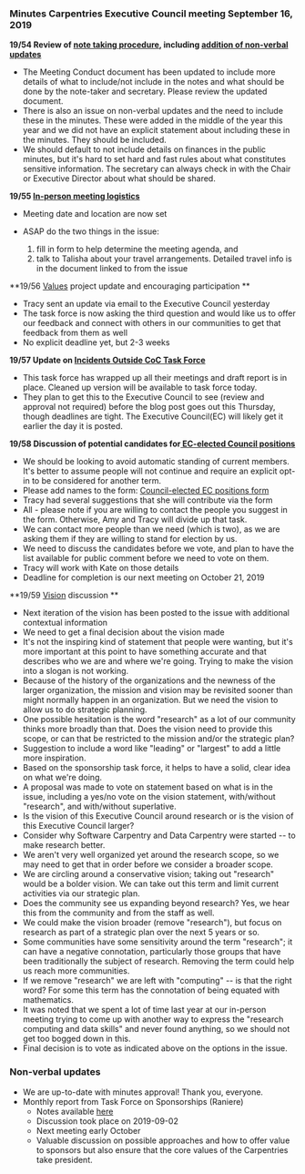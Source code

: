 ### Minutes Carpentries Executive Council meeting September 16, 2019

**19/54 Review of [note taking procedure](https://docs.google.com/document/d/195omPpTOAnwNsUCqbH6S7Wpt9WDqU5joQKGMofTYDmg/edit#), including [addition of non-verbal updates](https://github.com/carpentries-ec/conversations_ec_ed/issues/72)**



- The Meeting Conduct document has been updated to include more details of what to include/not include in the notes and what should be done by the note-taker and secretary. Please review the updated document.
- There is also an issue on non-verbal updates and the need to include these in the minutes. These were added in the middle of the year this year and we did not have an explicit statement about including these in the minutes. They should be included.
- We should default to not include details on finances in the public minutes, but it's hard to set hard and fast rules about what constitutes sensitive information. The secretary can always check in with the Chair or Executive Director about what should be shared.

**19/55 [In-person meeting logistics](https://github.com/carpentries-ec/conversations_ec_ed/issues/74)**

- Meeting date and location are now set

- ASAP do the two things in the issue: 

    1)  fill in form to help determine the meeting agenda, and 
    2) talk to Talisha about your travel arrangements. Detailed travel info is in the document linked to from the issue

  

**19/56 [Values](https://github.com/carpentries-ec/conversations_ec_ed/issues/20) project update and encouraging participation **



- Tracy sent an update via email to the Executive Council yesterday
- The task force is now asking the third question and would like us to offer our feedback and connect with others in our communities to get that feedback from them as well
- No explicit deadline yet, but 2-3 weeks

**19/57 Update on [Incidents Outside CoC Task Force](https://github.com/carpentries/task-forces/blob/master/2019/2019-07-incidents-outside-cocc.md)**



- This task force has wrapped up all their meetings and draft report is in place. Cleaned up version will be available to task force today.
- They plan to get this to the Executive Council to see (review and approval not required) before the blog post goes out this Thursday, though deadlines are tight. The Executive Council(EC) will likely get it earlier the day it is posted.

**19/58 Discussion of potential candidates for[ EC-elected Council positions](https://github.com/carpentries-ec/conversations_ec_ed/issues/73)**



- We should be looking to avoid automatic standing of current members. It's better to assume people will not continue and require an explicit opt-in to be considered for another term.
- Please add names to the form: [Council-elected EC positions form](https://docs.google.com/a/stanford.edu/forms/d/1-BNo8NMS-EVqGiD5oI6J5sUedkJNKAPwhtLv329srHk/edit?usp=drive_web)
- Tracy had several suggestions that she will contribute via the form
- All - please note if you are willing to contact the people you suggest in the form. Otherwise, Amy and Tracy will divide up that task.
- We can contact more people than we need (which is two), as we are asking them if they are willing to stand for election by us.
- We need to discuss the candidates before we vote, and plan to have the list available for public comment before we need to vote on them.
- Tracy will work with Kate on those details
- Deadline for completion is our next meeting on October 21, 2019

**19/59 [Vision](https://github.com/carpentries-ec/conversations_ec_ed/issues/70) discussion **



- Next iteration of the vision has been posted to the issue with additional contextual information
- We need to get a final decision about the vision made
- It's not the inspiring kind of statement that people were wanting, but it's more important at this point to have something accurate and that describes who we are and where we're going. Trying to make the vision into a slogan is not working.
- Because of the history of the organizations and the newness of the larger organization, the mission and vision may be revisited sooner than might normally happen in an organization. But we need the vision to allow us to do strategic planning.
- One possible hesitation is the word "research" as a lot of our community thinks more broadly than that. Does the vision need to provide this scope, or can that be restricted to the mission and/or the strategic plan?
- Suggestion to include a word like "leading" or "largest" to add a little more inspiration.
- Based on the sponsorship task force, it helps to have a solid, clear idea on what we're doing.
- A proposal was made to vote on statement based on what is in the issue, including a yes/no vote on the vision statement, with/without "research", and with/without superlative.
- Is the vision of this Executive Council around research or is the vision of this Executive Council larger?
- Consider why Software Carpentry and Data Carpentry were started -- to make research better. 
- We aren't very well organized yet around the research scope, so we may need to get that in order before we consider a broader scope. 
- We are circling around a conservative vision; taking out "research" would be a bolder vision. We can take out this term and limit current activities via our strategic plan. 
- Does the community see us expanding beyond research? Yes, we hear this from the community and from the staff as well.
- We could make the vision broader (remove "research"), but focus on research as part of a strategic plan over the next 5 years or so.
- Some communities have some sensitivity around the term "research"; it can have a negative connotation, particularly those groups that have been traditionally the subject of research. Removing the term could help us reach more communities.
- If we remove "research" we are left with "computing" -- is that the right word? For some this term has the connotation of being equated with mathematics.
- It was noted that we spent a lot of time last year at our in-person meeting trying to come up with another way to express the "research computing and data skills" and never found anything, so we should not get too bogged down in this.
- Final decision is to vote as indicated above on the options in the issue.

### Non-verbal updates 

*   We are up-to-date with minutes approval! Thank you, everyone.
*   Monthly report from Task Force on Sponsorships (Raniere)
    *   Notes available [here](https://docs.google.com/document/d/1K71w3RRdKF7NRV8XFNLAhdhZrg8lZTbq7VybZ64aNz0/edit?usp=sharing)
    *   Discussion took place on 2019-09-02
    *   Next meeting early October
    *   Valuable discussion on possible approaches and how to offer value to sponsors but also ensure that the core values of the Carpentries take president. 
